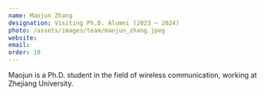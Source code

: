 ```yaml
---
name: Maojun Zhang
designation: Visiting Ph.D. Alumni (2023 ~ 2024)
photo: /assets/images/team/maojun_zhang.jpeg
website:
email: 
order: 10
---
```

Maojun is a Ph.D. student in the field of wireless communication, working at Zhejiang University.